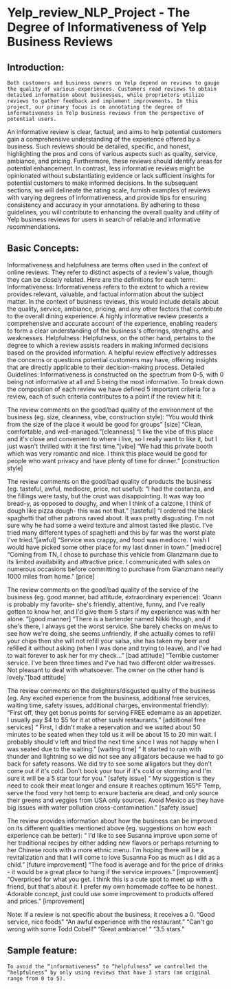 # Yelp_review_NLP_Project - The Degree of Informativeness of Yelp Business Reviews 

## Introduction:
	Both customers and business owners on Yelp depend on reviews to gauge the quality of various experiences. Customers read reviews to obtain detailed information about businesses, while proprietors utilize reviews to gather feedback and implement improvements. In this project, our primary focus is on annotating the degree of informativeness in Yelp business reviews from the perspective of potential users.
An informative review is clear, factual, and aims to help potential customers gain a comprehensive understanding of the experience offered by a business. Such reviews should be detailed, specific, and honest, highlighting the pros and cons of various aspects such as quality, service, ambiance, and pricing. Furthermore, these reviews should identify areas for potential enhancement. In contrast, less informative reviews might be opinionated without substantiating evidence or lack sufficient insights for potential customers to make informed decisions.
In the subsequent sections, we will delineate the rating scale, furnish examples of reviews with varying degrees of informativeness, and provide tips for ensuring consistency and accuracy in your annotations. By adhering to these guidelines, you will contribute to enhancing the overall quality and utility of Yelp business reviews for users in search of reliable and informative recommendations.

## Basic Concepts:
Informativeness and helpfulness are terms often used in the context of online reviews. They refer to distinct aspects of a review's value, though they can be closely related. Here are the definitions for each term:
Informativeness: Informativeness refers to the extent to which a review provides relevant, valuable, and factual information about the subject matter. In the context of business reviews, this would include details about the quality, service, ambiance, pricing, and any other factors that contribute to the overall dining experience. A highly informative review presents a comprehensive and accurate account of the experience, enabling readers to form a clear understanding of the business's offerings, strengths, and weaknesses.
Helpfulness: Helpfulness, on the other hand, pertains to the degree to which a review assists readers in making informed decisions based on the provided information. A helpful review effectively addresses the concerns or questions potential customers may have, offering insights that are directly applicable to their decision-making process.
Detailed Guidelines:
Informativeness is constructed on the spectrum from 0-5, with 0 being not informative at all and 5 being the most informative. To break down the composition of each review we have defined 5 important criteria for a review, each of such criteria contributes to a point if the review hit it:

The review comments on the good/bad quality of the environment of the business (eg. size, cleanness, vibe, construction style):
“You would think from the size of the place it would be good for groups” [size]
“Clean, comfortable, and well-managed.”[cleanness]
“I like the vibe of this place and it's close and convenient to where i live, so I really want to like it, but I just wasn't thrilled with it the first time.”[vibe]
“We had this private booth which was very romantic and nice. I think this place would be good for people who want privacy and have plenty of time for dinner.” [construction style]

The review comments on the good/bad quality of products the business (eg. tasteful, awful, mediocre, price, not useful):
“I had the costanza, and the fillings were tasty, but the crust was disappointing. It was way too bread-y, as opposed to doughy, and when I think of a calzone, I think of dough like pizza dough- this was not that.” [tasteful]
“I ordered the black spaghetti that other patrons raved about. It was pretty disgusting. I'm not sure why he had some a weird texture and almost tasted like plastic. I've tried many different types of spaghetti and this by far was the worst plate I've tried.”[awful]
“Service was crappy, and food was mediocre.  I wish I would have picked some other place for my last dinner in town.” [mediocre]
“Coming from TN, I chose to purchase this vehicle from Glanzmann due to its limited availability and attractive price. I communicated with sales on numerous occasions before committing to purchase from Glanzmann nearly 1000 miles from home.” [price]

The review comments on the good/bad quality of the service of the business (eg. good manner, bad attitude, extraordinary experience):
“Joann is probably my favorite- she's friendly, attentive, funny, and I've really gotten to know her, and I'd give them 5 stars if my experience was with her alone. ”[good manner]
“There is a bartender named Nikki though, and if she's there, I always get the worst service. She barely checks on me/us to see how we're doing, she seems unfriendly, if she actually comes to refill your chips then she will not refill your salsa, she has taken my beer and refilled it without asking (when I was done and trying to leave), and I've had to wait forever to ask her for my check…” [bad attitude]
“Terrible customer service. I've been three times and I've had two different older waitresses. Not pleasant to deal with whatsoever. The owner on the other hand is lovely.”[bad attitude]

The review comments on the delighters/disgusted quality of the business (eg. Any excited experience from the business, additional free services, waiting time, safety issues, additional charges, environmental friendly):
“First off, they get bonus points for serving FREE edemame as an appetizer. I usually pay $4 to $5 for it at other sushi restaurants.” [additional free services]
“ First, I didn't make a reservation and we waited about 50 minutes to be seated when they told us it will be about 15 to 20 min wait. I probably should'v left and tried the next time since I was not happy when I was seated due to the waiting.” [waiting time]
“ It started to rain with thunder and lightning so we did not see any alligators because we had to go back for safety reasons. We did try to see some alligators but they don't come out if it's cold. Don't book your tour if it's cold or storming and I'm sure it will be a 5 star tour for you.” [safety issue]
“ My suggestion is they need to cook their meat longer and ensure it reaches optimum 165°F Temp, serve the food very hot temp to ensure bacteria are dead, and only source their greens and veggies from USA only sources. Avoid Mexico as they have big issues with water pollution cross-contamination.” [safety issue]

The review provides information about how the business can be improved on its different qualities mentioned above (eg. suggestions on how each experience can be better):
“ I'd like to see Susanna improve upon some of her traditional recipes by either adding new flavors or perhaps returning to her Chinese roots with a more ethnic menu. I'm hoping there will be a revitalization and that I will come to love Susanna Foo as much as I did as a child.” [future improvement]
“The food is average and for the price of drinks - it would be a great place to hang if the service improves.”  [improvement]
“Overpriced for what you get. I think this is a cute spot to meet up with a friend, but that's about it. I prefer my own homemade coffee to be honest. Adorable concept, just could use some improvement to products offered and prices.” [improvement]


Note: If a review is not specific about the business, it receives a 0.
“Good service, nice foods”
“An awful experience with the restaurant.”
“Can't go wrong with some Todd Cobell!”
“Great ambiance!  “
“3.5 stars.”
## Sample feature:
	To avoid the “informativeness” to “helpfulness” we controlled the “helpfulness” by only using reviews that have 3 stars (an original range from 0 to 5).
